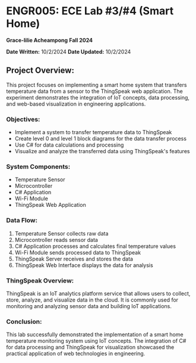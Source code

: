# ENGR005: ECE Lab #3/#4 (Smart Home)
**Grace-lilie Acheampong**
**Fall 2024**

**Date Written:** 10/2/2024
**Date Updated:** 10/2/2024

## Project Overview:
This project focuses on implementing a smart home system that transfers temperature data from a sensor to the ThingSpeak web application. The experiment demonstrates the integration of IoT concepts, data processing, and web-based visualization in engineering applications.

### Objectives:
- Implement a system to transfer temperature data to ThingSpeak
- Create level 0 and level 1 block diagrams for the data transfer process
- Use C# for data calculations and processing
- Visualize and analyze the transferred data using ThingSpeak's features

### System Components:
- Temperature Sensor
- Microcontroller
- C# Application
- Wi-Fi Module
- ThingSpeak Web Application

### Data Flow:
1. Temperature Sensor collects raw data
2. Microcontroller reads sensor data
3. C# Application processes and calculates final temperature values
4. Wi-Fi Module sends processed data to ThingSpeak
5. ThingSpeak Server receives and stores the data
6. ThingSpeak Web Interface displays the data for analysis

### ThingSpeak Overview:
ThingSpeak is an IoT analytics platform service that allows users to collect, store, analyze, and visualize data in the cloud. It is commonly used for monitoring and analyzing sensor data and building IoT applications.

### Conclusion:
This lab successfully demonstrated the implementation of a smart home temperature monitoring system using IoT concepts. The integration of C# for data processing and ThingSpeak for visualization showcased the practical application of web technologies in engineering.

